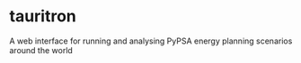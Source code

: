 # tauritron
A web interface for running and analysing PyPSA energy planning scenarios around the world
